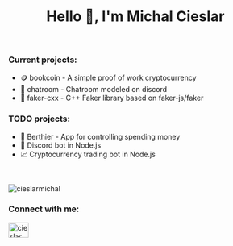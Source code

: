 <h1 align="center">Hello 👋, I'm Michal Cieslar</h1>

<br/>

<h3>Current projects:</h3>
<ul>
  <li>🪙 bookcoin - A simple proof of work cryptocurrency</li>
  <li>📨 chatroom - Chatroom modeled on discord</li>
  <li>🤡 faker-cxx - C++ Faker library based on faker-js/faker</li>
</ul>


<h3>TODO projects:</h3>
<ul>
  <li>🏦 Berthier - App for controlling spending money</li>
  <li>🤖 Discord bot in Node.js</li>
  <li>📈 Cryptocurrency trading bot in Node.js</li>
</ul>

<br/>

<p><img src="https://github-readme-stats.vercel.app/api/top-langs?username=cieslarmichal&show_icons=true&theme=gruvbox&locale=en&layout=compact" alt="cieslarmichal" /></p>

<h3>Connect with me:</h3>
<p align="left">
<a href="https://www.linkedin.com/in/cieslarmichal" target="blank"><img align="center" src="https://raw.githubusercontent.com/rahuldkjain/github-profile-readme-generator/master/src/images/icons/Social/linked-in-alt.svg" alt="cieslarmichal" height="30" width="40" /></a>
</p>
